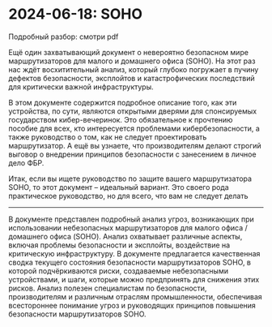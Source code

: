 # 2024-06-18: SOHO

Подробный разбор: смотри pdf

Ещё один захватывающий документ о невероятно безопасном мире маршрутизаторов для малого и домашнего офиса (SOHO). На этот раз нас ждёт восхитительный анализ, который глубоко погружает в пучину дефектов безопасности, эксплойтов и катастрофических последствий для критически важной инфраструктуры. 

В этом документе содержится подробное описание того, как эти устройства, по сути, являются открытыми дверями для спонсируемых государством кибер-вечеринок. Это обязательное к прочтению пособие для всех, кто интересуется проблемами кибербезопасности, а также руководство о том, как не следует проектировать маршрутизатор. А ещё вы узнаете, что производителям делают строгий выговор о внедрении принципов безопасности с занесением в личное дело ФБР.

Итак, если вы ищете руководство по защите вашего маршрутизатора SOHO, то этот документ – идеальный вариант. Это своего рода практическое руководство, но для всего, что вам не следует делать

-------

В документе представлен подробный анализ угроз, возникающих при использовании небезопасных маршрутизаторов для малого офиса / домашнего офиса (SOHO). Анализ охватывает различные аспекты, включая проблемы безопасности и эксплойты, воздействие на критическую инфраструктуру. В документе предлагается качественная сводка текущего состояния безопасности маршрутизаторов SOHO, в которой подчёркиваются риски, создаваемые небезопасными устройствами, и шаги, которые можно предпринять для снижения этих рисков. Анализ полезен специалистам по безопасности, производителям и различным отраслям промышленности, обеспечивая всестороннее понимание угроз и руководящих принципов повышения безопасности маршрутизаторов SOHO.
